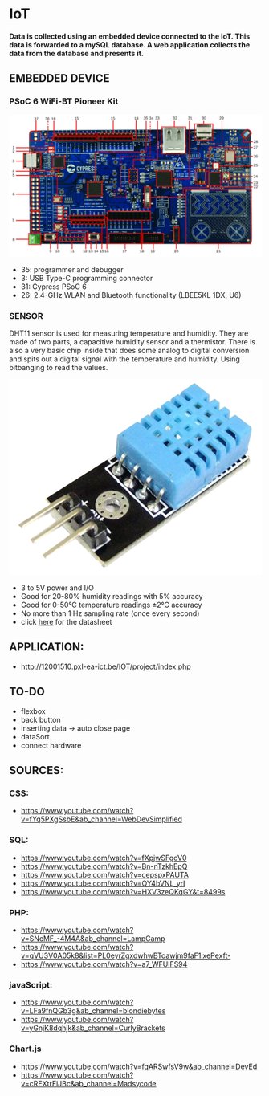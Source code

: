 # IoT

**Data is collected using an embedded device connected to the IoT. This data is forwarded to a mySQL database. A web application collects the data from the database and presents it.**

## EMBEDDED DEVICE
### PSoC 6 WiFi-BT Pioneer Kit

![Psoc6Picture](mdPictures/psoc6Pic.png)
- 35: programmer and debugger
- 3: USB Type-C programming connector
- 31: Cypress PSoC 6 
- 26: 2.4-GHz WLAN and Bluetooth functionality (LBEE5KL 1DX, U6)

### SENSOR
DHT11 sensor is used for measuring temperature and humidity. They are made of two parts, a capacitive humidity sensor and a thermistor. There is also a very basic chip inside that does some analog to digital conversion and spits out a digital signal with the temperature and humidity. Using bitbanging to read the values.

![Psoc6Picture](mdPictures/DHT11.png)
- 3 to 5V power and I/O
- Good for 20-80% humidity readings with 5% accuracy
- Good for 0-50°C temperature readings ±2°C accuracy
- No more than 1 Hz sampling rate (once every second)
- click [here](https://www.mouser.com/datasheet/2/758/DHT11-Technical-Data-Sheet-Translated-Version-1143054.pdf) for the datasheet

## APPLICATION:

- http://12001510.pxl-ea-ict.be/IOT/project/index.php

## TO-DO
- flexbox
- back button
- inserting data -> auto close page
- dataSort
- connect hardware

## SOURCES:

### CSS:
- https://www.youtube.com/watch?v=fYq5PXgSsbE&ab_channel=WebDevSimplified

### SQL:
- https://www.youtube.com/watch?v=fXpjwSFgoV0
- https://www.youtube.com/watch?v=Bn-nTzkhEpQ
- https://www.youtube.com/watch?v=cepspxPAUTA
- https://www.youtube.com/watch?v=QY4bVNL_yrI
- https://www.youtube.com/watch?v=HXV3zeQKqGY&t=8499s

### PHP:
- https://www.youtube.com/watch?v=SNcMF_-4M4A&ab_channel=LampCamp
- https://www.youtube.com/watch?v=qVU3V0A05k8&list=PL0eyrZgxdwhwBToawjm9faF1ixePexft-
- https://www.youtube.com/watch?v=a7_WFUlFS94

### javaScript:
- https://www.youtube.com/watch?v=LFa9fnQGb3g&ab_channel=blondiebytes
- https://www.youtube.com/watch?v=yGnjK8dqhjk&ab_channel=CurlyBrackets

### Chart.js
- https://www.youtube.com/watch?v=fqARSwfsV9w&ab_channel=DevEd
- https://www.youtube.com/watch?v=cREXtrFiJBc&ab_channel=Madsycode
